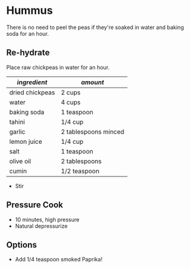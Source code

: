 # Hummus

There is no need to peel the peas if they're soaked in water and baking soda for an hour.

## Re-hydrate

Place raw chickpeas in water for an hour.

| *ingredient* | *amount* |
| --- | --- |
| dried chickpeas | 2 cups |
| water | 4 cups |
| baking soda | 1 teaspoon |
| tahini | 1/4 cup |
| garlic | 2 tablespoons minced |
| lemon juice | 1/4 cup |
| salt | 1 teaspoon |
| olive oil | 2 tablespoons |
| cumin | 1/2 teaspoon |

* Stir

## Pressure Cook

* 10 minutes, high pressure
* Natural depressurize

## Options

* Add 1/4 teaspoon smoked Paprika!